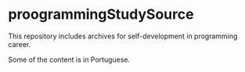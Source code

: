 # proogrammingStudySource
This repository includes archives for self-development in programming career.

Some of the content is in Portuguese.

